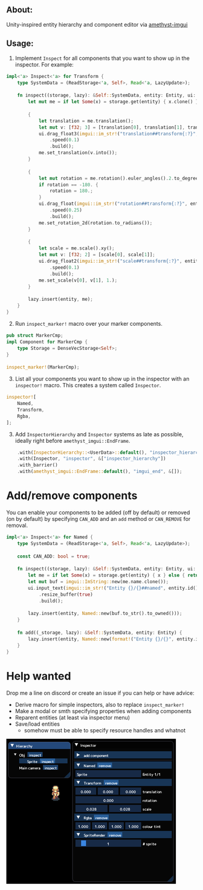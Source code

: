 ## About:
Unity-inspired entity hierarchy and component editor via [amethyst-imgui](https://github.com/Awpteamoose/amethyst-imgui)

## Usage:
1. Implement `Inspect` for all components that you want to show up in the inspector. For example:
```rust
impl<'a> Inspect<'a> for Transform {
	type SystemData = (ReadStorage<'a, Self>, Read<'a, LazyUpdate>);

	fn inspect((storage, lazy): &Self::SystemData, entity: Entity, ui: &imgui::Ui<'_>) {
		let mut me = if let Some(x) = storage.get(entity) { x.clone() } else { return; };

		{
			let translation = me.translation();
			let mut v: [f32; 3] = [translation[0], translation[1], translation[2]];
			ui.drag_float3(imgui::im_str!("translation##transform{:?}", entity), &mut v)
				.speed(0.1)
				.build();
			me.set_translation(v.into());
		}

		{
			let mut rotation = me.rotation().euler_angles().2.to_degrees();
			if rotation == -180. {
				rotation = 180.;
			}
			ui.drag_float(imgui::im_str!("rotation##transform{:?}", entity), &mut rotation)
				.speed(0.25)
				.build();
			me.set_rotation_2d(rotation.to_radians());
		}

		{
			let scale = me.scale().xy();
			let mut v: [f32; 2] = [scale[0], scale[1]];
			ui.drag_float2(imgui::im_str!("scale##transform{:?}", entity), &mut v)
				.speed(0.1)
				.build();
			me.set_scale(v[0], v[1], 1.);
		}

		lazy.insert(entity, me);
	}
}
```
2. Run `inspect_marker!` macro over your marker components.
```rust
pub struct MarkerCmp;
impl Component for MarkerCmp {
	type Storage = DenseVecStorage<Self>;
}

inspect_marker!(MarkerCmp);
```
3. List all your components you want to show up in the inspector with an `inspector!` macro. This creates a system called `Inspector`.
```rust
inspector![
	Named,
	Transform,
	Rgba,
];
```
3. Add `InspectorHierarchy` and `Inspector` systems as late as possible, ideally right before `amethyst_imgui::EndFrame`.
```rust
	.with(InspectorHierarchy::<UserData>::default(), "inspector_hierarchy", &[])
	.with(Inspector, "inspector", &["inspector_hierarchy"])
	.with_barrier()
	.with(amethyst_imgui::EndFrame::default(), "imgui_end", &[]);
```

# Add/remove components
You can enable your components to be added (off by default) or removed (on by default) by specifying `CAN_ADD` and an `add` method or `CAN_REMOVE` for removal.
```rust
impl<'a> Inspect<'a> for Named {
	type SystemData = (ReadStorage<'a, Self>, Read<'a, LazyUpdate>);

	const CAN_ADD: bool = true;

	fn inspect((storage, lazy): &Self::SystemData, entity: Entity, ui: &imgui::Ui<'_>) {
		let me = if let Some(x) = storage.get(entity) { x } else { return; };
		let mut buf = imgui::ImString::new(me.name.clone());
		ui.input_text(imgui::im_str!("Entity {}/{}##named", entity.id(), entity.gen().id()), &mut buf)
			.resize_buffer(true)
			.build();

		lazy.insert(entity, Named::new(buf.to_str().to_owned()));
	}

	fn add((_storage, lazy): &Self::SystemData, entity: Entity) {
		lazy.insert(entity, Named::new(format!("Entity {}/{}", entity.id(), entity.gen().id())));
	}
}
```

# Help wanted
Drop me a line on discord or create an issue if you can help or have advice:

* Derive macro for simple inspectors, also to replace `inspect_marker!`
* Make a modal or smth specifying properties when adding components
* Reparent entities (at least via inspector menu)
* Save/load entities
	* somehow must be able to specify resource handles and whatnot

![screenshot](https://raw.githubusercontent.com/awpteamoose/amethyst-inspector/master/screenshot.png)
